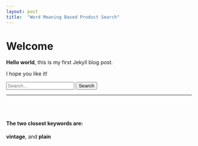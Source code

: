 ```yaml
---
layout: post
title:  "Word Meaning Based Product Search"
---
```


# Welcome

**Hello world**, this is my first Jekyll blog post.

I hope you like it!

<script src="https://code.jquery.com/jquery-3.5.0.js"></script>
<form action="https://nandita.ddns.net:5000/service" id="searchForm">
  <input type="text" name="s" placeholder="Search...">
  <input type="submit" value="Search">
</form>
<!-- the result of the search will be rendered inside this div -->

<hr><br><br>
<h4>The two closest keywords are:</h4>
<strong><span id="result1">vintage</span></strong>, and <strong><span id="result2">plain</span></strong>
 
<script>
// Attach a submit handler to the form
$( "#searchForm" ).submit(function( event ) {
 
  // Stop form from submitting normally
  event.preventDefault();
  
  var $form = $( this ),
    term = $form.find( "input[name='s']" ).val(),
    url = $form.attr( "action" );
  
  $.ajax({
          type: "POST",
          url: url,
          data: JSON.stringify({search:term}),
          contentType: "text/json; charset=utf-8",
          dataType: "text",
          success: function (msg) {
          var jsonUpdatedData = JSON.parse(msg);
          if(jsonUpdatedData.done=="True"){alert(jsonUpdatedData.data);}
          }
      });
});
</script>
